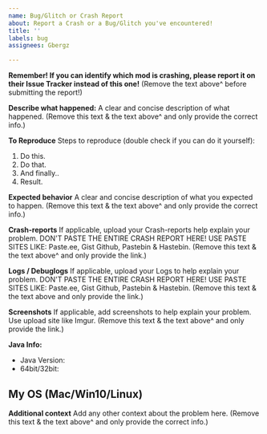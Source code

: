 ```yaml
---
name: Bug/Glitch or Crash Report
about: Report a Crash or a Bug/Glitch you've encountered!
title: ''
labels: bug
assignees: Gbergz

---
```


**Remember! 
If you can identify which mod is crashing, please report it on their Issue Tracker instead of this one!**
(Remove the text above^ before submitting the report!)

**Describe what happened:**
A clear and concise description of what happened.
(Remove this text & the text above^ and only provide the correct info.)

**To Reproduce**
Steps to reproduce (double check if you can do it yourself):
1. Do this.
2. Do that.
3. And finally..
4. Result.

**Expected behavior**
A clear and concise description of what you expected to happen.
(Remove this text & the text above^ and only provide the correct info.)

**Crash-reports**
If applicable, upload your Crash-reports help explain your problem.
DON'T PASTE THE ENTIRE CRASH REPORT HERE!
USE PASTE SITES LIKE: Paste.ee, Gist Github, Pastebin & Hastebin.
(Remove this text & the text above^ and only provide the link.)

**Logs / Debuglogs**
If applicable, upload your Logs to help explain your problem.
DON'T PASTE THE ENTIRE CRASH REPORT HERE!
USE PASTE SITES LIKE: Paste.ee, Gist Github, Pastebin & Hastebin.
(Remove this text & the text above and only provide the link.)

**Screenshots**
If applicable, add screenshots to help explain your problem.
Use upload site like Imgur.
(Remove this text & the text above^ and only provide the link.)

**Java Info:**
 - Java Version: 
 - 64bit/32bit: 

**My OS (Mac/Win10/Linux)**
- 

**Additional context**
Add any other context about the problem here.
(Remove this text & the text above^ and only provide the correct info.)
